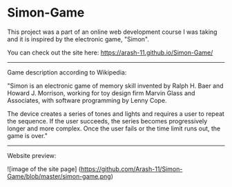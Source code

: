 # Simon-Game

This project was a part of an online web development course I was taking and it is inspired by the electronic game, "Simon".

You can check out the site here: https://arash-11.github.io/Simon-Game/

----------------------------------------------------------------------------

Game description according to Wikipedia:

"Simon is an electronic game of memory skill invented by Ralph H. Baer and Howard J. Morrison,  working for toy design firm Marvin Glass and Associates, with software programming by Lenny Cope.

The device creates a series of tones and lights and requires a user to repeat the sequence. If the user succeeds, the series becomes progressively longer and more complex.
Once the user fails or the time limit runs out, the game is over."

----------------------------------------------------------------------------

Website preview:

![image of the site page] (https://github.com/Arash-11/Simon-Game/blob/master/simon-game.png)
